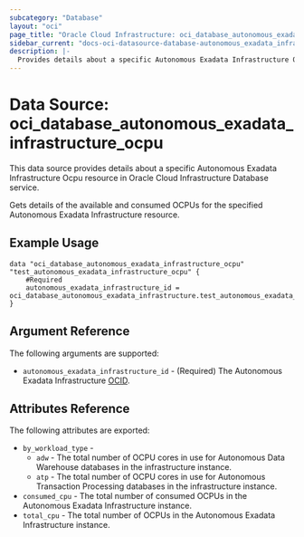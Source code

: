 ```yaml
---
subcategory: "Database"
layout: "oci"
page_title: "Oracle Cloud Infrastructure: oci_database_autonomous_exadata_infrastructure_ocpu"
sidebar_current: "docs-oci-datasource-database-autonomous_exadata_infrastructure_ocpu"
description: |-
  Provides details about a specific Autonomous Exadata Infrastructure Ocpu in Oracle Cloud Infrastructure Database service
---
```


# Data Source: oci_database_autonomous_exadata_infrastructure_ocpu
This data source provides details about a specific Autonomous Exadata Infrastructure Ocpu resource in Oracle Cloud Infrastructure Database service.

Gets details of the available and consumed OCPUs for the specified Autonomous Exadata Infrastructure resource.


## Example Usage

```hcl
data "oci_database_autonomous_exadata_infrastructure_ocpu" "test_autonomous_exadata_infrastructure_ocpu" {
	#Required
	autonomous_exadata_infrastructure_id = oci_database_autonomous_exadata_infrastructure.test_autonomous_exadata_infrastructure.id
}
```

## Argument Reference

The following arguments are supported:

* `autonomous_exadata_infrastructure_id` - (Required) The Autonomous Exadata Infrastructure  [OCID](https://docs.cloud.oracle.com/iaas/Content/General/Concepts/identifiers.htm).


## Attributes Reference

The following attributes are exported:

* `by_workload_type` - 
	* `adw` - The total number of OCPU cores in use for Autonomous Data Warehouse databases in the infrastructure instance.
	* `atp` - The total number of OCPU cores in use for Autonomous Transaction Processing databases in the infrastructure instance.
* `consumed_cpu` - The total number of consumed OCPUs in the Autonomous Exadata Infrastructure instance.
* `total_cpu` - The total number of OCPUs in the Autonomous Exadata Infrastructure instance.

